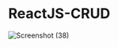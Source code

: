 ﻿# ReactJS-CRUD
![Screenshot (38)](https://user-images.githubusercontent.com/127951902/230563820-3e2db144-7320-412b-b5f3-385f01487bc5.png)
